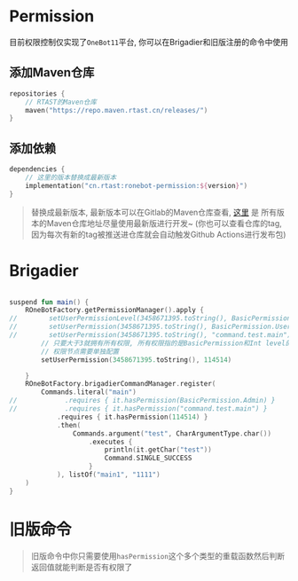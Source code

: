 # Permission

目前权限控制仅实现了`OneBot11`平台, 你可以在Brigadier和旧版注册的命令中使用

## 添加Maven仓库

```kotlin
repositories {
    // RTAST的Maven仓库
    maven("https://repo.maven.rtast.cn/releases/")
}
```

## 添加依赖

```kotlin
dependencies {
    // 这里的版本替换成最新版本
    implementation("cn.rtast:ronebot-permission:${version}")
}
```

> 替换成最新版本, 最新版本可以在Gitlab的Maven仓库查看,
> [这里](https://repo.maven.rtast.cn/#/releases/cn/rtast/ronebot-permission)
> 是 所有版本的Maven仓库地址尽量使用最新版进行开发~ (你也可以查看仓库的tag, 因为每次有新的tag被推送进仓库就会自动触发Github
> Actions进行发布包)

# Brigadier 

```kotlin

suspend fun main() {
    ROneBotFactory.getPermissionManager().apply {
//        setUserPermissionLevel(3458671395.toString(), BasicPermission.User)
//        setUserPermission(3458671395.toString(), BasicPermission.User)
//        setUserPermission(3458671395.toString(), "command.test.main")
        // 只要大于3就拥有所有权限, 所有权限指的是BasicPermission和Int level的所有权限
        // 权限节点需要单独配置
        setUserPermission(3458671395.toString(), 114514)

    }
    ROneBotFactory.brigadierCommandManager.register(
        Commands.literal("main")
//            .requires { it.hasPermission(BasicPermission.Admin) }
//            .requires { it.hasPermission("command.test.main") }
            .requires { it.hasPermission(114514) }
            .then(
                Commands.argument("test", CharArgumentType.char())
                    .executes {
                        println(it.getChar("test"))
                        Command.SINGLE_SUCCESS
                    }
            ), listOf("main1", "1111")
    )
}
```

# 旧版命令

> 旧版命令中你只需要使用`hasPermission`这个多个类型的重载函数然后判断返回值就能判断是否有权限了